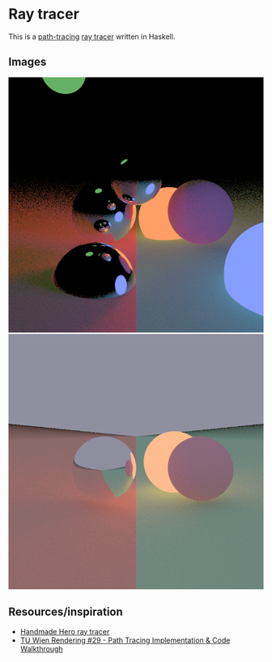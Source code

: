 # Ray tracer

This is a [path-tracing](https://en.wikipedia.org/wiki/Path_tracing) [ray tracer](https://en.wikipedia.org/wiki/Ray_tracing_(graphics)) written in Haskell.

## Images

![Mirror, mirror, upon the ball](images/008-mirror-balls.png)
![Smooth lighting](images/007-fixed-reflection-geometry.png)

## Resources/inspiration

- [Handmade Hero ray tracer](https://www.youtube.com/watch?v=pq7dV4sR7lg&list=PLEMXAbCVnmY6eVE-F9KZbLZbJqjS_uby3&index=1)
- [TU Wien Rendering #29 - Path Tracing Implementation & Code Walkthrough](https://www.youtube.com/watch?v=cDi-uti2oLQ)
